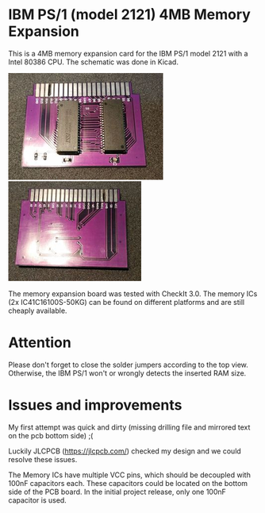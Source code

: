 # IBM PS/1 (model 2121) 4MB Memory Expansion
This is a 4MB memory expansion card for the IBM PS/1 model 2121 with a Intel 80386 CPU.
The schematic was done in Kicad.

![Top view](ps1_pictures/board_top_scaled.jpg?raw=true "Top view of the finished board")
![Bottom view](ps1_pictures/board_bottom_scaled.jpg?raw=true "Bottom view of the finished board")

The memory expansion board was tested with CheckIt 3.0.
The memory ICs (2x IC41C16100S-50KG) can be found on different platforms and are still cheaply available.

# Attention
Please don't forget to close the solder jumpers according to the top view.
Otherwise, the IBM PS/1 won't or wrongly detects the inserted RAM size.

# Issues and improvements
My first attempt was quick and dirty (missing drilling file and mirrored text on the pcb bottom side) ;(

Luckily JLCPCB (https://jlcpcb.com/) checked my design and we could resolve these issues.

The Memory ICs have multiple VCC pins, which should be decoupled with 100nF capacitors each.
These capacitors could be located on the bottom side of the PCB board.
In the initial project release, only one 100nF capacitor is used.
